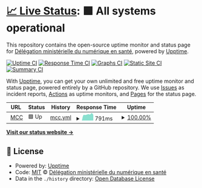 # [📈 Live Status](https://Delegation-numerique-en-sante.github.io/mesconseilscovid-upptime): <!--live status--> **🟩 All systems operational**

This repository contains the open-source uptime monitor and status page for [Délégation ministérielle du numérique en santé](https://Delegation-numerique-en-sante.github.io/mesconseilscovid-upptime), powered by [Upptime](https://github.com/upptime/upptime).

[![Uptime CI](https://github.com/koj-co/upptime/workflows/Uptime%20CI/badge.svg)](https://github.com/koj-co/upptime/actions?query=workflow%3A%22Uptime+CI%22)
[![Response Time CI](https://github.com/koj-co/upptime/workflows/Response%20Time%20CI/badge.svg)](https://github.com/koj-co/upptime/actions?query=workflow%3A%22Response+Time+CI%22)
[![Graphs CI](https://github.com/koj-co/upptime/workflows/Graphs%20CI/badge.svg)](https://github.com/koj-co/upptime/actions?query=workflow%3A%22Graphs+CI%22)
[![Static Site CI](https://github.com/koj-co/upptime/workflows/Static%20Site%20CI/badge.svg)](https://github.com/koj-co/upptime/actions?query=workflow%3A%22Static+Site+CI%22)
[![Summary CI](https://github.com/koj-co/upptime/workflows/Summary%20CI/badge.svg)](https://github.com/koj-co/upptime/actions?query=workflow%3A%22Summary+CI%22)

With [Upptime](https://upptime.js.org), you can get your own unlimited and free uptime monitor and status page, powered entirely by a GitHub repository. We use [Issues](https://github.com/Delegation-numerique-en-sante/mesconseilscovid-upptime/issues) as incident reports, [Actions](https://github.com/Delegation-numerique-en-sante/mesconseilscovid-upptime/actions) as uptime monitors, and [Pages](https://Delegation-numerique-en-sante.github.io/mesconseilscovid-upptime) for the status page.

<!--start: status pages-->
<!-- This summary is generated by Upptime (https://github.com/upptime/upptime) -->
<!-- Do not edit this manually, your changes will be overwritten -->
<!-- prettier-ignore -->
| URL | Status | History | Response Time | Uptime |
| --- | ------ | ------- | ------------- | ------ |
| <img alt="" src="https://favicons.githubusercontent.com/mesconseilscovid.sante.gouv.fr" height="13"> [MCC](https://mesconseilscovid.sante.gouv.fr) | 🟩 Up | [mcc.yml](https://github.com/Delegation-numerique-en-sante/mesconseilscovid-upptime/commits/HEAD/history/mcc.yml) | <details><summary><img alt="Response time graph" src="./graphs/mcc/response-time-week.png" height="20"> 791ms</summary><br><a href="https://Delegation-numerique-en-sante.github.io/mesconseilscovid-upptime/history/mcc"><img alt="Response time 881" src="https://img.shields.io/endpoint?url=https%3A%2F%2Fraw.githubusercontent.com%2FDelegation-numerique-en-sante%2Fmesconseilscovid-upptime%2FHEAD%2Fapi%2Fmcc%2Fresponse-time.json"></a><br><a href="https://Delegation-numerique-en-sante.github.io/mesconseilscovid-upptime/history/mcc"><img alt="24-hour response time 743" src="https://img.shields.io/endpoint?url=https%3A%2F%2Fraw.githubusercontent.com%2FDelegation-numerique-en-sante%2Fmesconseilscovid-upptime%2FHEAD%2Fapi%2Fmcc%2Fresponse-time-day.json"></a><br><a href="https://Delegation-numerique-en-sante.github.io/mesconseilscovid-upptime/history/mcc"><img alt="7-day response time 791" src="https://img.shields.io/endpoint?url=https%3A%2F%2Fraw.githubusercontent.com%2FDelegation-numerique-en-sante%2Fmesconseilscovid-upptime%2FHEAD%2Fapi%2Fmcc%2Fresponse-time-week.json"></a><br><a href="https://Delegation-numerique-en-sante.github.io/mesconseilscovid-upptime/history/mcc"><img alt="30-day response time 843" src="https://img.shields.io/endpoint?url=https%3A%2F%2Fraw.githubusercontent.com%2FDelegation-numerique-en-sante%2Fmesconseilscovid-upptime%2FHEAD%2Fapi%2Fmcc%2Fresponse-time-month.json"></a><br><a href="https://Delegation-numerique-en-sante.github.io/mesconseilscovid-upptime/history/mcc"><img alt="1-year response time 881" src="https://img.shields.io/endpoint?url=https%3A%2F%2Fraw.githubusercontent.com%2FDelegation-numerique-en-sante%2Fmesconseilscovid-upptime%2FHEAD%2Fapi%2Fmcc%2Fresponse-time-year.json"></a></details> | <details><summary><a href="https://Delegation-numerique-en-sante.github.io/mesconseilscovid-upptime/history/mcc">100.00%</a></summary><a href="https://Delegation-numerique-en-sante.github.io/mesconseilscovid-upptime/history/mcc"><img alt="All-time uptime 100.00%" src="https://img.shields.io/endpoint?url=https%3A%2F%2Fraw.githubusercontent.com%2FDelegation-numerique-en-sante%2Fmesconseilscovid-upptime%2FHEAD%2Fapi%2Fmcc%2Fuptime.json"></a><br><a href="https://Delegation-numerique-en-sante.github.io/mesconseilscovid-upptime/history/mcc"><img alt="24-hour uptime 100.00%" src="https://img.shields.io/endpoint?url=https%3A%2F%2Fraw.githubusercontent.com%2FDelegation-numerique-en-sante%2Fmesconseilscovid-upptime%2FHEAD%2Fapi%2Fmcc%2Fuptime-day.json"></a><br><a href="https://Delegation-numerique-en-sante.github.io/mesconseilscovid-upptime/history/mcc"><img alt="7-day uptime 100.00%" src="https://img.shields.io/endpoint?url=https%3A%2F%2Fraw.githubusercontent.com%2FDelegation-numerique-en-sante%2Fmesconseilscovid-upptime%2FHEAD%2Fapi%2Fmcc%2Fuptime-week.json"></a><br><a href="https://Delegation-numerique-en-sante.github.io/mesconseilscovid-upptime/history/mcc"><img alt="30-day uptime 100.00%" src="https://img.shields.io/endpoint?url=https%3A%2F%2Fraw.githubusercontent.com%2FDelegation-numerique-en-sante%2Fmesconseilscovid-upptime%2FHEAD%2Fapi%2Fmcc%2Fuptime-month.json"></a><br><a href="https://Delegation-numerique-en-sante.github.io/mesconseilscovid-upptime/history/mcc"><img alt="1-year uptime 100.00%" src="https://img.shields.io/endpoint?url=https%3A%2F%2Fraw.githubusercontent.com%2FDelegation-numerique-en-sante%2Fmesconseilscovid-upptime%2FHEAD%2Fapi%2Fmcc%2Fuptime-year.json"></a></details>

<!--end: status pages-->

[**Visit our status website →**](https://Delegation-numerique-en-sante.github.io/mesconseilscovid-upptime)

## 📄 License

- Powered by: [Upptime](https://github.com/upptime/upptime)
- Code: [MIT](./LICENSE) © [Délégation ministérielle du numérique en santé](https://Delegation-numerique-en-sante.github.io/mesconseilscovid-upptime)
- Data in the `./history` directory: [Open Database License](https://opendatacommons.org/licenses/odbl/1-0/)
